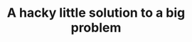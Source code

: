 ---
title: A hacky little solution to a big problem
phrase: a a
header:
  lead: a a
  principal: a a
  secundario: a a
  background: /img/wind-3043896_1920-1-flip.jpg
provincias:
  - Chubut
  - Buenos Aires
phonenumbers:
  - '123'
emailaddresses:
  - asd@gmail.com
social-media:
  - url: https://www.f.com
    site: f
  - url: https://www.a.com
    site: a
objetivos:
  lead: a a
  principal: a a
  items:
    - titulo: a a
      descripcion: a a
      icono: a a
    - titulo: a a
      descripcion: a a
      icono: a a
elegirnos:
  lead: a a
  principal: a a
  items:
    - titulo: a a
      descripcion: a a
      icono: a a
    - titulo: a a
      descripcion: a a
      icono: a a
clientes:
  - logo: /img/default-avatar.jpg
    nombre: a a
lista-de-personal:
  - nombre: Frank
    cargo: Programming
    foto: /img/default-avatar.jpg
    curriculum: /img/blank.pdf
    descripcion: s
    comunicacion:
      - url: s
        site: s
      - url: s
        site: s
---